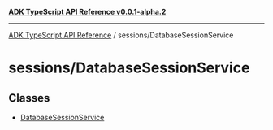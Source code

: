 [**ADK TypeScript API Reference v0.0.1-alpha.2**](../../README.md)

***

[ADK TypeScript API Reference](../../modules.md) / sessions/DatabaseSessionService

# sessions/DatabaseSessionService

## Classes

- [DatabaseSessionService](classes/DatabaseSessionService.md)
